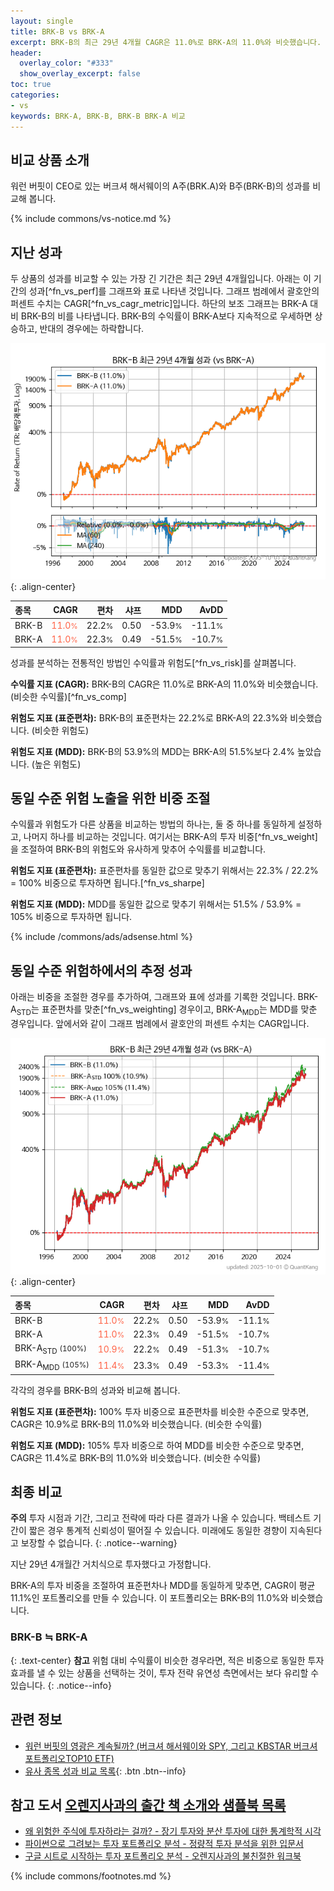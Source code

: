 ```yaml
---
layout: single
title: BRK-B vs BRK-A
excerpt: BRK-B의 최근 29년 4개월 CAGR은 11.0%로 BRK-A의 11.0%와 비슷했습니다.
header:
  overlay_color: "#333"
  show_overlay_excerpt: false
toc: true
categories:
- vs
keywords: BRK-A, BRK-B, BRK-B BRK-A 비교
---
```


## 비교 상품 소개


워런 버핏이 CEO로 있는 버크셔 해서웨이의 A주(BRK.A)와 B주(BRK-B)의 성과를 비교해 봅니다.



{% include commons/vs-notice.md %}

## 지난 성과

두 상품의 성과를 비교할 수 있는 가장 긴 기간은 최근 29년 4개월입니다. 아래는 이 기간의 성과[^fn_vs_perf]를 그래프와 표로 나타낸 것입니다.
그래프 범례에서 괄호안의 퍼센트 수치는 CAGR[^fn_vs_cagr_metric]입니다.
하단의 보조 그래프는 BRK-A 대비 BRK-B의 비를 나타냅니다.
BRK-B의 수익률이 BRK-A보다 지속적으로 우세하면 상승하고, 반대의 경우에는 하락합니다.

![BRK-B](/vs/images/brk-b-vs-brk-a_dual.png){: .align-center}

| **종목** | **CAGR** | **편차** | **샤프** | **MDD** | **AvDD** |
| :------------ | ------: | -----------: | -------: | ------: | -------: |
| BRK-B | <span style="color: tomato">11.0<small>%</small></span> | 22.2<small>%</small> | 0.50 | -53.9<small>%</small> | -11.1<small>%</small> |
| BRK-A | <span style="color: tomato">11.0<small>%</small></span> | 22.3<small>%</small> | 0.49 | -51.5<small>%</small> | -10.7<small>%</small> |

<!-- more -->


성과를 분석하는 전통적인 방법인 수익률과 위험도[^fn_vs_risk]를 살펴봅니다.

**수익률 지표 (CAGR):** BRK-B의 CAGR은 11.0%로 BRK-A의 11.0%와 비슷했습니다. (비슷한 수익률)[^fn_vs_comp]

**위험도 지표 (표준편차):** BRK-B의 표준편차는 22.2%로 BRK-A의 22.3%와 비슷했습니다. (비슷한 위험도)

**위험도 지표 (MDD):** BRK-B의 53.9%의 MDD는 BRK-A의 51.5%보다 2.4% 높았습니다. (높은 위험도)



## 동일 수준 위험 노출을 위한 비중 조절

수익률과 위험도가 다른 상품을 비교하는 방법의 하나는, 둘 중 하나를 동일하게 설정하고, 나머지 하나를 비교하는 것입니다.
여기서는 BRK-A의 투자 비중[^fn_vs_weight]을 조절하여 BRK-B의 위험도와 유사하게 맞추어 수익률를 비교합니다.

**위험도 지표 (표준편차):** 표준편차를 동일한 값으로 맞추기 위해서는 22.3% / 22.2% = 100% 비중으로 투자하면 됩니다.[^fn_vs_sharpe]

**위험도 지표 (MDD):** MDD를 동일한 값으로 맞추기 위해서는 51.5% / 53.9% = 105% 비중으로 투자하면 됩니다.


{% include /commons/ads/adsense.html %}



## 동일 수준 위험하에서의 추정 성과

아래는 비중을 조절한 경우를 추가하여, 그래프와 표에 성과를 기록한 것입니다.
BRK-A<sub>STD</sub>는 표준편차를 맞춘[^fn_vs_weighting] 경우이고, BRK-A<sub>MDD</sub>는 MDD를 맞춘 경우입니다.
앞에서와 같이 그래프 범례에서 괄호안의 퍼센트 수치는 CAGR입니다.


![BRK-B](/vs/images/brk-b-vs-brk-a.png){: .align-center}



| **종목** | **CAGR** | **편차** | **샤프** | **MDD** | **AvDD** |
| :------------ | ------: | -----------: | -------: | ------: | -------: |
| BRK-B | <span style="color: tomato">11.0<small>%</small></span> | 22.2<small>%</small> | 0.50 | -53.9<small>%</small> | -11.1<small>%</small> |
| BRK-A | <span style="color: tomato">11.0<small>%</small></span> | 22.3<small>%</small> | 0.49 | -51.5<small>%</small> | -10.7<small>%</small> |
| BRK-A<sub>STD</sub> <small>(100%)</small> | <span style="color: tomato">10.9<small>%</small></span> | 22.2<small>%</small> | 0.49 | -51.3<small>%</small> | -10.7<small>%</small> |
| BRK-A<sub>MDD</sub> <small>(105%)</small> | <span style="color: tomato">11.4<small>%</small></span> | 23.3<small>%</small> | 0.49 | -53.3<small>%</small> | -11.4<small>%</small> |



각각의 경우를 BRK-B의 성과와 비교해 봅니다.

**위험도 지표 (표준편차):** 100% 투자 비중으로 표준편차를 비슷한 수준으로 맞추면, CAGR은 10.9%로 BRK-B의 11.0%와 비슷했습니다. (비슷한 수익률)

**위험도 지표 (MDD):** 105% 투자 비중으로 하여 MDD를 비슷한 수준으로 맞추면, CAGR은 11.4%로 BRK-B의 11.0%와 비슷했습니다. (비슷한 수익률)




## 최종 비교

**주의** 투자 시점과 기간, 그리고 전략에 따라 다른 결과가 나올 수 있습니다. 백테스트 기간이 짧은 경우 통계적 신뢰성이 떨어질 수 있습니다. 미래에도 동일한 경향이 지속된다고 보장할 수 없습니다.
{: .notice--warning}

지난 29년 4개월간 거치식으로 투자했다고 가정합니다.

BRK-A의 투자 비중을 조절하여 표준편차나 MDD를 동일하게 맞추면, CAGR이 평균 11.1%인 포트폴리오를 만들 수 있습니다.
이 포트폴리오는 BRK-B의 11.0%와 비슷했습니다.

### BRK-B ≒ BRK-A
{: .text-center}
**참고** 위험 대비 수익률이 비슷한 경우라면, 적은 비중으로 동일한 투자 효과를 낼 수 있는 상품을 선택하는 것이, 투자 전략 유연성 측면에서는 보다 유리할 수 있습니다.
{: .notice--info}


## 관련 정보

- [워런 버핏의 영광은 계속될까? (버크셔 해서웨이와 SPY, 그리고 KBSTAR 버크셔포트폴리오TOP10 ETF)](https://kongdori.tistory.com/184)
- [유사 종목 성과 비교 목록](/vs/){: .btn .btn--info}


## 참고 도서 [오렌지사과의 출간 책 소개와 샘플북 목록](https://kongdori.tistory.com/691)

- [왜 위험한 주식에 투자하라는 걸까? - 장기 투자와 분산 투자에 대한 통계학적 시각](https://kongdori.tistory.com/421)
- [파이썬으로 그려보는 투자 포트폴리오 분석  - 정량적 투자 분석을 위한 입문서](https://kongdori.tistory.com/643)
- [구글 시트로 시작하는 투자 포트폴리오 분석 - 오렌지사과의 불친절한 워크북](https://kongdori.tistory.com/449)

{% include commons/footnotes.md %}